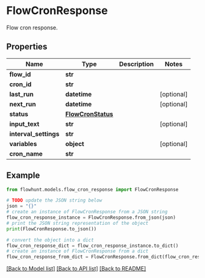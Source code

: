 # FlowCronResponse

Flow cron response.

## Properties

Name | Type | Description | Notes
------------ | ------------- | ------------- | -------------
**flow_id** | **str** |  | 
**cron_id** | **str** |  | 
**last_run** | **datetime** |  | [optional] 
**next_run** | **datetime** |  | [optional] 
**status** | [**FlowCronStatus**](FlowCronStatus.md) |  | 
**input_text** | **str** |  | [optional] 
**interval_settings** | **str** |  | 
**variables** | **object** |  | [optional] 
**cron_name** | **str** |  | 

## Example

```python
from flowhunt.models.flow_cron_response import FlowCronResponse

# TODO update the JSON string below
json = "{}"
# create an instance of FlowCronResponse from a JSON string
flow_cron_response_instance = FlowCronResponse.from_json(json)
# print the JSON string representation of the object
print(FlowCronResponse.to_json())

# convert the object into a dict
flow_cron_response_dict = flow_cron_response_instance.to_dict()
# create an instance of FlowCronResponse from a dict
flow_cron_response_from_dict = FlowCronResponse.from_dict(flow_cron_response_dict)
```
[[Back to Model list]](../README.md#documentation-for-models) [[Back to API list]](../README.md#documentation-for-api-endpoints) [[Back to README]](../README.md)


